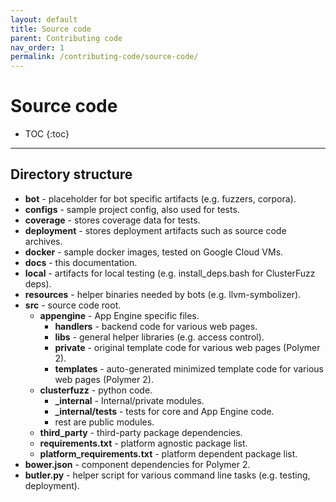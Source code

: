 ```yaml
---
layout: default
title: Source code
parent: Contributing code
nav_order: 1
permalink: /contributing-code/source-code/
---
```


# Source code

- TOC
{:toc}
---


## Directory structure

* **bot** - placeholder for bot specific artifacts (e.g. fuzzers, corpora).
* **configs** - sample project config, also used for tests.
* **coverage** - stores coverage data for tests.
* **deployment** - stores deployment artifacts such as source code archives.
* **docker** - sample docker images, tested on Google Cloud VMs.
* **docs** - this documentation.
* **local** - artifacts for local testing (e.g. install_deps.bash for ClusterFuzz deps).
* **resources** - helper binaries needed by bots (e.g. llvm-symbolizer).
* **src** - source code root.
  * **appengine** - App Engine specific files.
    * **handlers** - backend code for various web pages.
    * **libs** - general helper libraries (e.g. access control).
    * **private** - original template code for various web pages (Polymer 2).
    * **templates** - auto-generated minimized template code for various web pages (Polymer 2).
  * **clusterfuzz** - python  code.
    * **_internal** - Internal/private modules.
    * **_internal/tests** - tests for core and App Engine code.
    * rest are public modules.
  * **third_party** - third-party package dependencies.
  * **requirements.txt** - platform agnostic package list.
  * **platform_requirements.txt** - platform dependent package list.
* **bower.json** - component dependencies for Polymer 2.
* **butler.py** - helper script for various command line tasks (e.g. testing, deployment).
